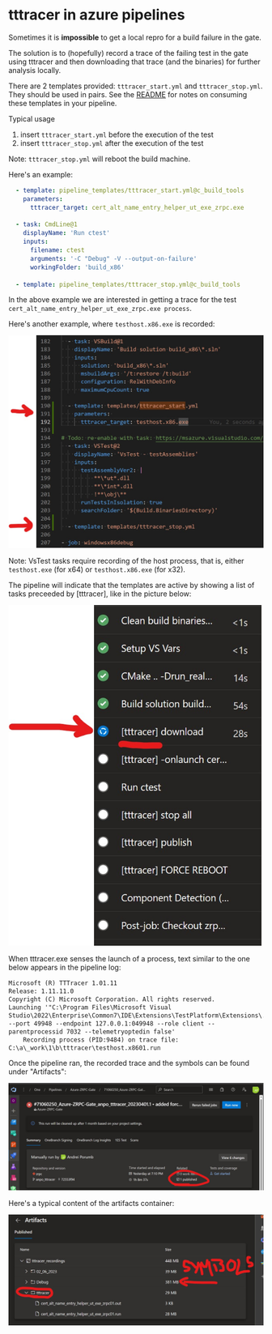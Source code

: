 # tttracer in azure pipelines

Sometimes it is **impossible** to get a local repro for a build failure in the gate. 

The solution is to (hopefully) record a trace of the failing test in the gate using tttracer and then downloading that trace (and the binaries) for further analysis locally.

There are 2 templates provided: `tttracer_start.yml` and `tttracer_stop.yml`. They should be used in pairs. See the [README](../README.md) for notes on consuming these templates in your pipeline.

Typical usage 
1) insert `tttracer_start.yml` before the execution of the test
2) insert `tttracer_stop.yml` after the execution of the test

Note: `tttracer_stop.yml` will reboot the build machine.

Here's an example:

```yml
  - template: pipeline_templates/tttracer_start.yml@c_build_tools
    parameters: 
      tttracer_target: cert_alt_name_entry_helper_ut_exe_zrpc.exe

  - task: CmdLine@1
    displayName: 'Run ctest'
    inputs:
      filename: ctest
      arguments: '-C "Debug" -V --output-on-failure'
      workingFolder: 'build_x86'

  - template: pipeline_templates/tttracer_stop.yml@c_build_tools
```

In the above example we are interested in getting a trace for the test `cert_alt_name_entry_helper_ut_exe_zrpc.exe process`.

Here's another example, where `testhost.x86.exe` is recorded:

![record_testhost.x86](./record_testhost.x86.exe.jpg)

Note: VsTest tasks require recording of the host process, that is, either `testhost.exe` (for x64) or `testhost.x86.exe` (for x32).


The pipeline will indicate that the templates are active by showing a list of tasks preceeded by [tttracer], like in the picture below:

![templates](./active_templates.jpg)

When tttracer.exe senses the launch of a process, text similar to the one below appears in the pipeline log:

```
Microsoft (R) TTTracer 1.01.11
Release: 1.11.11.0
Copyright (C) Microsoft Corporation. All rights reserved.
Launching '"C:\Program Files\Microsoft Visual Studio\2022\Enterprise\Common7\IDE\Extensions\TestPlatform\Extensions\..\testhost.x86.exe"  --port 49948 --endpoint 127.0.0.1:049948 --role client --parentprocessid 7032 --telemetryoptedin false'
    Recording process (PID:9484) on trace file: C:\a\_work\1\b\tttracer\testhost.x8601.run
```

Once the pipeline ran, the recorded trace and the symbols can be found under "Artifacts":

![download](./artifacts.jpg)

Here's a typical content of the artifacts container:

![artifacts](./artifacts2.jpg)



